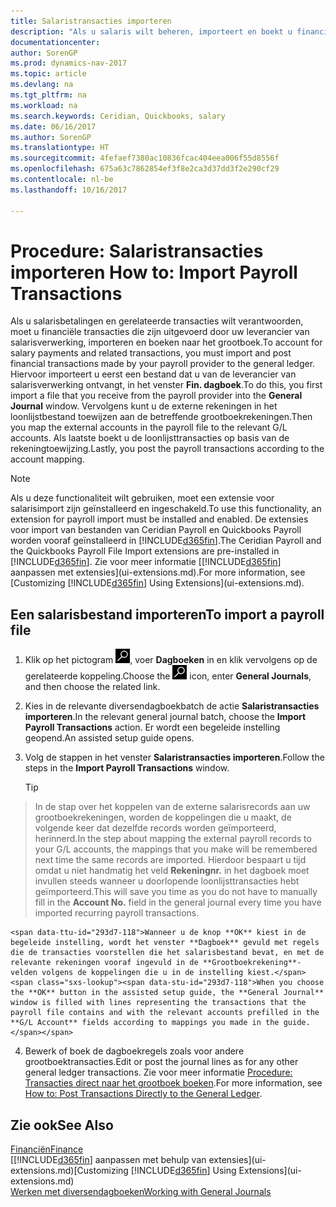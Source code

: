 ```yaml
---
title: Salaristransacties importeren
description: "Als u salaris wilt beheren, importeert en boekt u financiële transacties vanuit uw salarisprovider naar het grootboek, met behulp van een salarisextensie zoals Ceridian of Quickbooks."
documentationcenter: 
author: SorenGP
ms.prod: dynamics-nav-2017
ms.topic: article
ms.devlang: na
ms.tgt_pltfrm: na
ms.workload: na
ms.search.keywords: Ceridian, Quickbooks, salary
ms.date: 06/16/2017
ms.author: SorenGP
ms.translationtype: HT
ms.sourcegitcommit: 4fefaef7380ac10836fcac404eea006f55d8556f
ms.openlocfilehash: 675a63c7862854ef3f8e2ca3d37dd3f2e290cf29
ms.contentlocale: nl-be
ms.lasthandoff: 10/16/2017

---
```

# <a name="how-to-import-payroll-transactions"></a><span data-ttu-id="293d7-103">Procedure: Salaristransacties importeren </span><span class="sxs-lookup"><span data-stu-id="293d7-103">How to: Import Payroll Transactions</span></span>
<span data-ttu-id="293d7-104">Als u salarisbetalingen en gerelateerde transacties wilt verantwoorden, moet u financiële transacties die zijn uitgevoerd door uw leverancier van salarisverwerking, importeren en boeken naar het grootboek.</span><span class="sxs-lookup"><span data-stu-id="293d7-104">To account for salary payments and related transactions, you must import and post financial transactions made by your payroll provider to the general ledger.</span></span> <span data-ttu-id="293d7-105">Hiervoor importeert u eerst een bestand dat u van de leverancier van salarisverwerking ontvangt, in het venster **Fin. dagboek**.</span><span class="sxs-lookup"><span data-stu-id="293d7-105">To do this, you first import a file that you receive from the payroll provider into the **General Journal** window.</span></span> <span data-ttu-id="293d7-106">Vervolgens kunt u de externe rekeningen in het loonlijstbestand toewijzen aan de betreffende grootboekrekeningen.</span><span class="sxs-lookup"><span data-stu-id="293d7-106">Then you map the external accounts in the payroll file to the relevant G/L accounts.</span></span> <span data-ttu-id="293d7-107">Als laatste boekt u de loonlijsttransacties op basis van de rekeningtoewijzing.</span><span class="sxs-lookup"><span data-stu-id="293d7-107">Lastly, you post the payroll transactions according to the account mapping.</span></span>

> [!NOTE]  
>   <span data-ttu-id="293d7-108">Als u deze functionaliteit wilt gebruiken, moet een extensie voor salarisimport zijn geïnstalleerd en ingeschakeld.</span><span class="sxs-lookup"><span data-stu-id="293d7-108">To use this functionality, an extension for payroll import must be installed and enabled.</span></span> <span data-ttu-id="293d7-109">De extensies voor import van bestanden van Ceridian Payroll en Quickbooks Payroll worden vooraf geïnstalleerd in [!INCLUDE[d365fin](includes/d365fin_md.md)].</span><span class="sxs-lookup"><span data-stu-id="293d7-109">The Ceridian Payroll and the Quickbooks Payroll File Import extensions are pre-installed in [!INCLUDE[d365fin](includes/d365fin_md.md)].</span></span> <span data-ttu-id="293d7-110">Zie voor meer informatie [[!INCLUDE[d365fin](includes/d365fin_md.md)] aanpassen met extensies](ui-extensions.md).</span><span class="sxs-lookup"><span data-stu-id="293d7-110">For more information, see [Customizing [!INCLUDE[d365fin](includes/d365fin_md.md)] Using Extensions](ui-extensions.md).</span></span>

## <a name="to-import-a-payroll-file"></a><span data-ttu-id="293d7-111">Een salarisbestand importeren</span><span class="sxs-lookup"><span data-stu-id="293d7-111">To import a payroll file</span></span>
1. <span data-ttu-id="293d7-112">Klik op het pictogram ![Zoeken naar pagina of rapport](media/ui-search/search_small.png "pictogram Zoeken naar pagina of rapport"), voer **Dagboeken** in en klik vervolgens op de gerelateerde koppeling.</span><span class="sxs-lookup"><span data-stu-id="293d7-112">Choose the ![Search for Page or Report](media/ui-search/search_small.png "Search for Page or Report icon") icon, enter **General Journals**, and then choose the related link.</span></span>
2. <span data-ttu-id="293d7-113">Kies in de relevante diversendagboekbatch de actie **Salaristransacties importeren**.</span><span class="sxs-lookup"><span data-stu-id="293d7-113">In the relevant general journal batch, choose the **Import Payroll Transactions** action.</span></span> <span data-ttu-id="293d7-114">Er wordt een begeleide instelling geopend.</span><span class="sxs-lookup"><span data-stu-id="293d7-114">An assisted setup guide opens.</span></span>
3. <span data-ttu-id="293d7-115">Volg de stappen in het venster **Salaristransacties importeren**.</span><span class="sxs-lookup"><span data-stu-id="293d7-115">Follow the steps in the **Import Payroll Transactions** window.</span></span>

    > [!TIP]  
>   <span data-ttu-id="293d7-116">In de stap over het koppelen van de externe salarisrecords aan uw grootboekrekeningen, worden de koppelingen die u maakt, de volgende keer dat dezelfde records worden geïmporteerd, herinnerd.</span><span class="sxs-lookup"><span data-stu-id="293d7-116">In the step about mapping the external payroll records to your G/L accounts, the mappings that you make will be remembered next time the same records are imported.</span></span> <span data-ttu-id="293d7-117">Hierdoor bespaart u tijd omdat u niet handmatig het veld **Rekeningnr.** in het dagboek moet invullen steeds wanneer u doorlopende loonlijsttransacties hebt geïmporteerd.</span><span class="sxs-lookup"><span data-stu-id="293d7-117">This will save you time as you do not have to manually fill in the **Account No.** field in the general journal every time you have imported recurring payroll transactions.</span></span>   

    <span data-ttu-id="293d7-118">Wanneer u de knop **OK** kiest in de begeleide instelling, wordt het venster **Dagboek** gevuld met regels die de transacties voorstellen die het salarisbestand bevat, en met de relevante rekeningen vooraf ingevuld in de **Grootboekrekening**-velden volgens de koppelingen die u in de instelling kiest.</span><span class="sxs-lookup"><span data-stu-id="293d7-118">When you choose the **OK** button in the assisted setup guide, the **General Journal** window is filled with lines representing the transactions that the payroll file contains and with the relevant accounts prefilled in the **G/L Account** fields according to mappings you made in the guide.</span></span>
4. <span data-ttu-id="293d7-119">Bewerk of boek de dagboekregels zoals voor andere grootboektransacties.</span><span class="sxs-lookup"><span data-stu-id="293d7-119">Edit or post the journal lines as for any other general ledger transactions.</span></span> <span data-ttu-id="293d7-120">Zie voor meer informatie [Procedure: Transacties direct naar het grootboek boeken](finance-how-post-transactions-directly.md).</span><span class="sxs-lookup"><span data-stu-id="293d7-120">For more information, see [How to: Post Transactions Directly to the General Ledger](finance-how-post-transactions-directly.md).</span></span>   

## <a name="see-also"></a><span data-ttu-id="293d7-121">Zie ook</span><span class="sxs-lookup"><span data-stu-id="293d7-121">See Also</span></span>
[<span data-ttu-id="293d7-122">Financiën</span><span class="sxs-lookup"><span data-stu-id="293d7-122">Finance</span></span>](finance.md)  
<span data-ttu-id="293d7-123">[[!INCLUDE[d365fin](includes/d365fin_md.md)] aanpassen met behulp van extensies](ui-extensions.md)</span><span class="sxs-lookup"><span data-stu-id="293d7-123">[Customizing [!INCLUDE[d365fin](includes/d365fin_md.md)] Using Extensions](ui-extensions.md)</span></span>  
[<span data-ttu-id="293d7-124">Werken met diversendagboeken</span><span class="sxs-lookup"><span data-stu-id="293d7-124">Working with General Journals</span></span>](ui-work-general-journals.md)  

